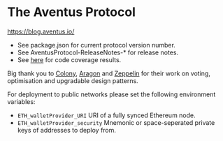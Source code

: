 # The Aventus Protocol

https://blog.aventus.io/

* See package.json for current protocol version number.
* See AventusProtocol-ReleaseNotes-* for release notes.
* See [here](http://htmlpreview.github.io/?https://github.com/AventusProtocolFoundation/protocol/blob/master/coverage/index.html) for code coverage results.

Big thank you to [Colony](https://colony.io/), [Aragon](https://aragon.one/) and [Zeppelin](https://zeppelin.solutions/) for
their work on voting, optimisation and upgradable design patterns.


For deployment to public networks please set the following environment variables:

* `ETH_walletProvider_URI` URI of a fully synced Ethereum node.
* `ETH_walletProvider_security` Mnemonic or space-seperated private keys of addresses to deploy from.
